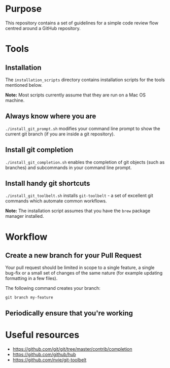 # Purpose

This repository contains a set of guidelines for a simple code review flow centred around a GitHub repository.

# Tools

## Installation

The `installation_scripts` directory contains installation scripts for the tools mentioned below.

**Note:** Most scripts currently assume that they are run on a Mac OS machine.

## Always know where you are

`./install_git_prompt.sh` modifies your command line prompt to show the current git branch (if you are inside a git repository).

## Install git completion

`./install_git_completion.sh` enables the completion of git objects (such as branches) and subcommands in your command line prompt.

## Install handy git shortcuts

`./install_git_toolbelt.sh` installs `git-toolbelt` - a set of excellent git commands which automate common workflows.

**Note:** The installation script assumes that you have the `brew` package manager installed.

# Workflow

## Create a new branch for your Pull Request

Your pull request should be limited in scope to a single feature, a single bug-fix or a small set of changes of the same nature (for example updating formatting in a few files).

The following command creates your branch:

```
git branch my-feature
```

## Periodically ensure that you're working

# Useful resources

* https://github.com/git/git/tree/master/contrib/completion
* https://github.com/github/hub
* https://github.com/nvie/git-toolbelt
